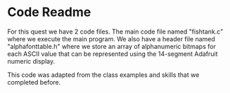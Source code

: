 # Code Readme

For this quest we have 2 code files. The main code file named "fishtank.c" where we execute the main program. We also have a header file named "alphafonttable.h" where we store an array of alphanumeric bitmaps for each ASCII value that can be represented using the 14-segment Adafruit numeric display. 

This code was adapted from the class examples and skills that we completed before. 

